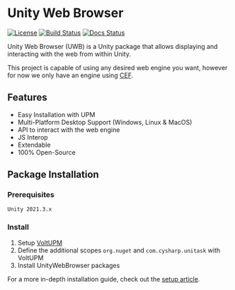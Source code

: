 # Unity Web Browser

[![License](https://img.shields.io/github/license/Voltstro-Studios/UnityWebBrowser.svg)](/LICENSE.md)
[![Build Status](https://github.com/Voltstro-Studios/UnityWebBrowser/actions/workflows/main.yml/badge.svg)](https://github.com/Voltstro-Studios/UnityWebBrowser/actions/workflows/main.yml)
[![Docs Status](https://img.shields.io/uptimerobot/status/m794227043-7e2bf837661fcd75d2af6804?label=Docs)](https://projects.voltstro.dev/UnityWebBrowser/latest/)

Unity Web Browser (UWB) is a Unity package that allows displaying and interacting with the web from within Unity.

This project is capable of using any desired web engine you want, however for now we only have an engine using [CEF](https://bitbucket.org/chromiumembedded/cef/).

## Features

- Easy Installation with UPM
- Multi-Platform Desktop Support (Windows, Linux & MacOS)
- API to interact with the web engine
- JS Interop
- Extendable
- 100% Open-Source

## Package Installation

### Prerequisites

```
Unity 2021.3.x
```

### Install

1. Setup [VoltUPM](https://github.com/Voltstro/VoltstroUPM#setup)
2. Define the additional scopes `org.nuget` and `com.cysharp.unitask` with VoltUPM
3. Install UnityWebBrowser packages

For a more in-depth installation guide, check out the [setup article](https://projects.voltstro.dev/UnityWebBrowser/latest/articles/user/setup/).
